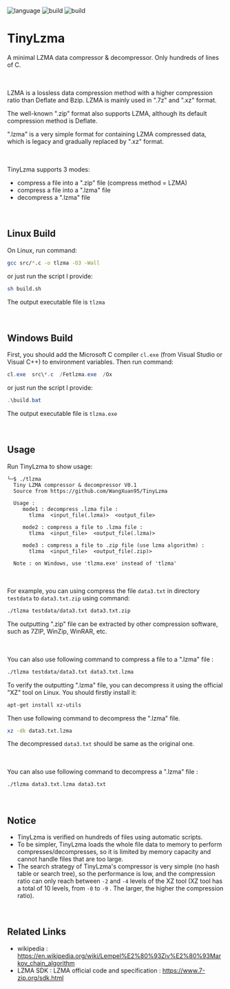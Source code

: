 ![language](https://img.shields.io/badge/language-C-green.svg) ![build](https://img.shields.io/badge/build-Windows-blue.svg) ![build](https://img.shields.io/badge/build-linux-FF1010.svg)

TinyLzma
===========================

A minimal LZMA data compressor & decompressor. Only hundreds of lines of C.

　

LZMA is a lossless data compression method with a higher compression ratio than Deflate and Bzip. LZMA is mainly used in ".7z" and ".xz" format.

The well-known ".zip" format also supports LZMA, although its default compression method is Deflate.

".lzma" is a very simple format for containing LZMA compressed data, which is legacy and gradually replaced by ".xz" format.

　

TinyLzma supports 3 modes:

- compress a file into a ".zip" file (compress method = LZMA)
- compress a file into a ".lzma" file
- decompress a ".lzma" file

　

## Linux Build

On Linux, run command:

```bash
gcc src/*.c -o tlzma -O3 -Wall
```

or just run the script I provide:

```bash
sh build.sh
```

The output executable file is `tlzma`

　

## Windows Build

First, you should add the Microsoft C compiler `cl.exe` (from Visual Studio or Visual C++) to environment variables. Then run command:

```powershell
cl.exe  src\*.c  /Fetlzma.exe  /Ox
```

or just run the script I provide:

```powershell
.\build.bat
```

The output executable file is `tlzma.exe`

　

## Usage

Run TinyLzma to show usage:

```
└─$ ./tlzma
  Tiny LZMA compressor & decompressor V0.1
  Source from https://github.com/WangXuan95/TinyLzma

  Usage :
     mode1 : decompress .lzma file :
       tlzma  <input_file(.lzma)>  <output_file>

     mode2 : compress a file to .lzma file :
       tlzma  <input_file>  <output_file(.lzma)>

     mode3 : compress a file to .zip file (use lzma algorithm) :
       tlzma  <input_file>  <output_file(.zip)>

  Note : on Windows, use 'tlzma.exe' instead of 'tlzma'
```

　

For example, you can using compress the file `data3.txt` in directory `testdata` to `data3.txt.zip` using command:

```bash
./tlzma testdata/data3.txt data3.txt.zip
```

The outputting ".zip" file can be extracted by other compression software, such as 7ZIP, WinZip, WinRAR, etc.

　

You can also use following command to compress a file to a ".lzma" file :

```bash
./tlzma testdata/data3.txt data3.txt.lzma
```

To verify the outputting ".lzma" file, you can decompress it using the official "XZ" tool on Linux. You should firstly install it:

```bash
apt-get install xz-utils
```

Then use following command to decompress the ".lzma" file.

```bash
xz -dk data3.txt.lzma
```

The decompressed `data3.txt` should be same as the original one.

　

You can also use following command to decompress a ".lzma" file :

```bash
./tlzma data3.txt.lzma data3.txt
```

　

## Notice

- TinyLzma is verified on hundreds of files using automatic scripts.
- To be simpler, TinyLzma loads the whole file data to memory to perform compresses/decompresses, so it is limited by memory capacity and cannot handle files that are too large.
- The search strategy of TinyLzma's compressor is very simple (no hash table or search tree), so the performance is low, and the compression ratio can only reach between `-2` and `-4` levels of the XZ tool (XZ tool has a total of 10 levels, from `-0` to `-9` . The larger, the higher the compression ratio).

　

## Related Links

- wikipedia : https://en.wikipedia.org/wiki/Lempel%E2%80%93Ziv%E2%80%93Markov_chain_algorithm
- LZMA SDK : LZMA official code and specification : https://www.7-zip.org/sdk.html